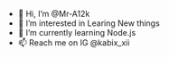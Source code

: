 - 👋 Hi, I’m @Mr-A12k
- 👀 I’m interested in Learing New things 
- 🌱 I’m currently learning Node.js
- 📫 Reach me on IG @kabix_xii

<!---
Mr-A12k/Mr-A12k is a ✨ special ✨ repository because its `README.md` (this file) appears on your GitHub profile.
You can click the Preview link to take a look at your changes.
--->

